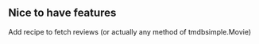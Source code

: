 Nice to have features
---------------------

Add recipe to fetch reviews (or actually any method of tmdbsimple.Movie)
